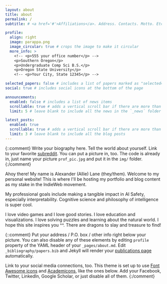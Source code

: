 ```yaml
---
layout: about
title: about
permalink: /
subtitle: # <a href='#'>Affiliations</a>. Address. Contacts. Motto. Etc.

profile:
  align: right
  image: parappa.png
  image_circular: true # crops the image to make it circular
  more_info: >
    <!-- <p>555 your office number</p> -->
    <p>Southern Oregon</p>
    <p>Undergraduate Comp Sci B.S.</p>
    <p>Oregon State University</p>
    <!-- <p>Your City, State 12345</p> -->

selected_papers: false # includes a list of papers marked as "selected={true}"
social: true # includes social icons at the bottom of the page

announcements:
  enabled: false # includes a list of news items
  scrollable: true # adds a vertical scroll bar if there are more than 3 news items
  limit: 5 # leave blank to include all the news in the `_news` folder

latest_posts:
  enabled: true
  scrollable: true # adds a vertical scroll bar if there are more than 3 new posts items
  limit: 3 # leave blank to include all the blog posts
---
```


{::comment}
Write your biography here. Tell the world about yourself. Link to your favorite [subreddit](http://reddit.com). You can put a picture in, too. The code is already in, just name your picture `prof_pic.jpg` and put it in the `img/` folder.
{:/comment}

Ahoy there! My name is Alexander (Allie) Lane (they/them). Welcome to my personal website! This is where I'll be hosting my portfolio and blog content as my stake in the IndieWeb movement.

My professional goals include making a tangible impact in AI Safety, especially interpretability. Cognitive science and philosophy of intelligence is super cool.

I love video games and I love good stories. I love education and visualizations. I love solving puzzles and learning about the natural world. I hope this site inspires you ^^. There are dragons to slay and treasure to find!

{::comment}
Put your address / P.O. box / other info right below your picture. You can also disable any of these elements by editing `profile` property of the YAML header of your `_pages/about.md`. Edit `_bibliography/papers.bib` and Jekyll will render your [publications page](/al-folio/publications/) automatically.

Link to your social media connections, too. This theme is set up to use [Font Awesome icons](https://fontawesome.com/) and [Academicons](https://jpswalsh.github.io/academicons/), like the ones below. Add your Facebook, Twitter, LinkedIn, Google Scholar, or just disable all of them.
{:/comment}
